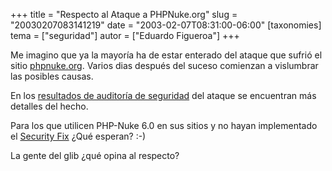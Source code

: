 +++
title = "Respecto al Ataque a PHPNuke.org"
slug = "20030207083141219"
date = "2003-02-07T08:31:00-06:00"
[taxonomies]
tema = ["seguridad"]
autor = ["Eduardo Figueroa"]
+++

Me imagino que ya la mayoría ha de estar enterado del ataque que sufrió
el sitio [phpnuke.org](http://www.phpnuke.org). Varios dias después del
suceso comienzan a vislumbrar las posibles causas.

En los [resultados de auditoría de
seguridad](http://www.phpnuke.org/modules.php?name=News&file=article&sid=5426&mode=&order=0&thold=0)
del ataque se encuentran más detalles del hecho.

Para los que utilicen PHP-Nuke 6.0 en sus sitios y no hayan implementado
el [Security
Fix](http://phpnuke.org/modules.php?name=Downloads&d_op=getit&lid=342)
¿Qué esperan? :-)

La gente del glib ¿qué opina al respecto?

